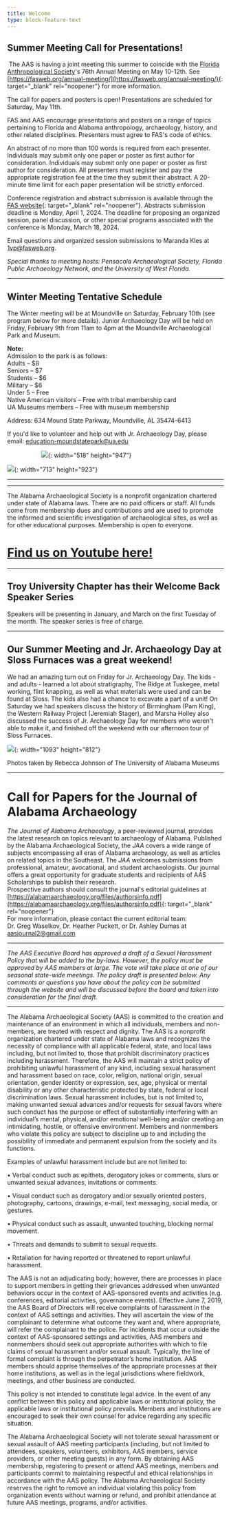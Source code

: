 ```yaml
---
title: Welcome
type: block-feature-text
---
```

## Summer Meeting Call for Presentations!

&nbsp;The AAS is having a joint meeting this summer to coincide with the [Florida Anthropological Society](https://www.facebook.com/FloridaAnthropologicalSociety?__cft__[0]=AZXYwV1vXY6VRJh-COZ7WcUbBWzRQY8I4f-RZ6WGxsefUz39cQZMydjmGQjDjsJDxGCvwj-M3Mdn0L_uUGrBLTiX2NUSDmifPQGLu27tY827XhMbUQdP-Cy5NEUwoN0e-GYmBEtGZE5Av76uYd91qTSD1n9PoXnSTahIwWcFp3pmFFS-J8NFBGOpgRdS4q9WlN2sMBRegciNVrnv1gdY8x8-&amp;__tn__=-]K-y-R)'s 76th Annual Meeting on May 10-12th. See [https://fasweb.org/annual-meeting/](https://fasweb.org/annual-meeting/){: target="_blank" rel="noopener"} for more information.

The call for papers and posters is open! Presentations are scheduled for Saturday, May 11th.

FAS and AAS encourage presentations and posters on a range of topics pertaining to Florida and Alabama anthropology, archaeology, history, and other related disciplines. Presenters must agree to FAS's code of ethics.

An abstract of no more than 100 words is required from each presenter. Individuals may submit only one paper or poster as first author for consideration. Individuals may submit only one paper or poster as first author for consideration. All presenters must register and pay the appropriate registration fee at the time they submit their abstract. A 20-minute time limit for each paper presentation will be strictly enforced.

Conference registration and abstract submission is available through the [FAS website](https://fasweb.org/annual-meeting/){: target="_blank" rel="noopener"}. Abstracts submission deadline is Monday, April 1, 2024. The deadline for proposing an organized session, panel discussion, or other special programs associated with the conference is Monday, March 18, 2024.

Email questions and organized session submissions to Maranda Kles at [1vp@fasweb.org](mailto:1vp@fasweb.org).

*Special thanks to meeting hosts: Pensacola Archaeological Society, Florida Public Archaeology Network, and the University of West Florida.*

---

## Winter Meeting Tentative Schedule

The Winter meeting will be at Moundville on Saturday, February 10th (see program below for more details). Junior Archaeology Day will be held on Friday, February 9th from 11am to 4pm at the Moundville Archaeological Park and Museum.

**Note:**<br>Admission to the park is as follows:<br>Adults – $8<br>Seniors – $7<br>Students – $6<br>Military – $6<br>Under 5 – Free<br>Native American visitors – Free with tribal membership card<br>UA Museums members – Free with museum membership

Address: 634 Mound State Parkway, Moundville, AL 35474-6413

If you'd like to volunteer and help out with Jr. Archaeology Day, please email: education-moundstatepark@ua.edu

&nbsp; &nbsp; &nbsp; &nbsp; &nbsp; &nbsp; &nbsp; &nbsp; &nbsp; &nbsp; ![](/uploads/aas-2024-winter-meeting-program.png){: width="518" height="947"}

![](/uploads/screenshot-2023-12-21-at-11-27-04-aas-winter-meeting-2024-aas-winter-meeting-2024-pdf.png){: width="713" height="923"}

---

---

The Alabama Archaeological Society is a nonprofit organization chartered under state of Alabama laws. There are no paid officers or staff. All funds come from membership dues and contributions and are used to promote the informed and scientific investigation of archaeological sites, as well as for other educational purposes. Membership is open to everyone.

# [Find us on Youtube here!](https://www.youtube.com/channel/UCmEFlVfiZC_8tOswBDMvqKQ)

---

## Troy University Chapter has their Welcome Back Speaker Series

Speakers will be presenting in January, and March on the first Tuesday of the month. The speaker series is free of charge.

---

## Our Summer Meeting and Jr. Archaeology Day at Sloss Furnaces was a great weekend!

We had an amazing turn out on Friday for Jr. Archaeology Day. The kids - and adults - learned a lot about stratigraphy, The Ridge at Tuskegee, metal working, flint knapping, as well as what materials were used and can be found at Sloss. The kids also had a chance to excavate a part of a unit! On Saturday we had speakers discuss the history of Birmingham (Pam King), the Western Railway Project (Jeremiah Stager), and Marsha Holley also discussed the success of Jr. Archaeology Day for members who weren't able to make it, and finished off the weekend with our afternoon tour of Sloss Furnaces.

![](/uploads/jr-arch-day-sloss-7-21-23-rebecca-johnson-photographs-1.jpg){: width="1093" height="812"}

Photos taken by Rebecca Johnson of The University of Alabama Museums

---

# Call for Papers for the Journal of Alabama Archaeology

*The Journal of Alabama Archaeology*, a peer-reviewed journal, provides the latest research on topics relevant to archaeology of Alabama. Published by the Alabama Archaeological Society, the *JAA* covers a wide range of subjects encompassing all eras of Alabama archaeology, as well as articles on related topics in the Southeast. The *JAA* welcomes submissions from professional, amateur, avocational, and student archaeologists. Our journal offers a great opportunity for graduate students and recipients of AAS Scholarships to publish their research.<br>Prospective authors should consult the journal's editorial guidelines at [https://alabamaarchaeology.org/files/authorsinfo.pdf](https://alabamaarchaeology.org/files/authorsinfo.pdf){: target="_blank" rel="noopener"}<br>For more information, please contact the current editorial team:<br>Dr. Greg Waselkov, Dr. Heather Puckett, or Dr. Ashley Dumas at [aasjournal2@gmail.com](mailto:aasjournal2@gmail.com)

---

*The AAS Executive Board has approved a draft of a Sexual Harassment Policy that will be added to the by-laws. However, the policy must be approved by AAS members at large. The vote will take place at one of our seasonal state-wide meetings. The policy draft is presented below. Any comments or questions you have about the policy can be submitted through the website and will be discussed before the board and taken into consideration for the final draft.*

---

The Alabama Archaeological Society (AAS) is committed to the creation and maintenance of an environment in which all individuals, members and non-members, are treated with respect and dignity. The AAS is a nonprofit organization chartered under state of Alabama laws and recognizes the necessity of compliance with all applicable federal, state, and local laws including, but not limited to, those that prohibit discriminatory practices including harassment. Therefore, the AAS will maintain a strict policy of prohibiting unlawful harassment of any kind, including sexual harassment and harassment based on race, color, religion, national origin, sexual orientation, gender identity or expression, sex, age, physical or mental disability or any other characteristic protected by state, federal or local discrimination laws. Sexual harassment includes, but is not limited to, making unwanted sexual advances and/or requests for sexual favors where such conduct has the purpose or effect of substantially interfering with an individual’s mental, physical, and/or emotional well-being and/or creating an intimidating, hostile, or offensive environment. Members and nonmembers who violate this policy are subject to discipline up to and including the possibility of immediate and permanent expulsion from the society and its functions.

Examples of unlawful harassment include but are not limited to:

• Verbal conduct such as epithets, derogatory jokes or comments, slurs or unwanted sexual advances, invitations or comments.

• Visual conduct such as derogatory and/or sexually oriented posters, photography, cartoons, drawings, e-mail, text messaging, social media, or gestures.

• Physical conduct such as assault, unwanted touching, blocking normal movement.

• Threats and demands to submit to sexual requests.

• Retaliation for having reported or threatened to report unlawful harassment.

The AAS is not an adjudicating body; however, there are processes in place to support members in getting their grievances addressed when unwanted behaviors occur in the context of AAS-sponsored events and activities (e.g. conferences, editorial activities, governance events). Effective June 7, 2019, the AAS Board of Directors will receive complaints of harassment in the context of AAS settings and activities. They will ascertain the view of the complainant to determine what outcome they want and, where appropriate, will refer the complainant to the police. For incidents that occur outside the context of AAS-sponsored settings and activities, AAS members and nonmembers should seek out appropriate authorities with which to file claims of sexual harassment and/or sexual assault. Typically, the line of formal complaint is through the perpetrator’s home institution. AAS members should apprise themselves of the appropriate processes at their home institutions, as well as in the legal jurisdictions where fieldwork, meetings, and other business are conducted.

This policy is not intended to constitute legal advice. In the event of any conflict between this policy and applicable laws or institutional policy, the applicable laws or institutional policy prevails. Members and institutions are encouraged to seek their own counsel for advice regarding any specific situation.

The Alabama Archaeological Society will not tolerate sexual harassment or sexual assault of AAS meeting participants (including, but not limited to attendees, speakers, volunteers, exhibitors, AAS members, service providers, or other meeting guests) in any form. By obtaining AAS membership, registering to present or attend AAS meetings, members and participants commit to maintaining respectful and ethical relationships in accordance with the AAS policy. The Alabama Archaeological Society reserves the right to remove an individual violating this policy from organization events without warning or refund, and prohibit attendance at future AAS meetings, programs, and/or activities.